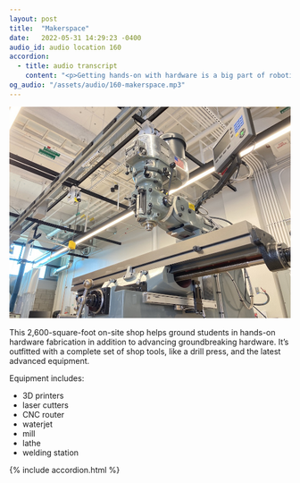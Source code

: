 ```yaml
---
layout: post
title:  "Makerspace"
date:   2022-05-31 14:29:23 -0400
audio_id: audio location 160
accordion: 
  - title: audio transcript
    content: "<p>Getting hands-on with hardware is a big part of robotics.</p><p>This 2,600-square-foot on-site shop helps ground students in fabricating hardware. It’s outfitted with a complete set of shop tools, like a drill press, and the latest advanced equipment that includes 3D printers, laser cutters, CNC router, waterjet, a mill, a lathe, and a welding station that makes on-site robot building and maintenance an easy task.</p><p>What’s a day like in the robotics makerspace? Let’s listen to technician Alyssa Emigh.</p><p>I am responsible for the everyday operations and maintenance of the makerspace. My day to day can be anything from fixing machines to helping students, working with faculty to help with their labs or just whatever this place needs from me that day.</p><p>My background is a bit unique, before I started at UMich, I was in the entertainment industry building puppets, costumes, animatronics and static figures for high end clients all on a global scale. That being said, I feel like I see a different potential in robotics. So puppetry is actually very near and dear to me and at its core it is one of the oldest forms of entertainment and storytelling in the world. Personally, I think robots are high tech puppets, objects able to portray life through movement, audio and interaction. In my experience, I have seen and in some cases helped build, major breakthroughs where robots imitate life in a way that people can connect to them in ways never thought possible before.</p><p>When we think of robots, we often associate them with medical, manufacturing, research or defense purposes. My hope is that the continuing advancements in robotics can meld in together with puppetry to create truly unique and intimate experiences for those who may be watching. An experience that mimics life and story in a way that leaves people curious, inspired and excited.</p><p>Working at the makerspace, I have the opportunity to help students grow and develop the tangible skill sets they need. While they do keep me on my toes, I find it fascinating and rewarding to work with people who want to grow and continue learning outside of their classroom. Something else I really like about this position is, I'm learning just as much from them as they are from me. These people are so smart, almost intimidatingly so and being a part of their journey is really cool to me.Overall, getting an opportunity to share what I know coming from such a weird background is simultaneously near overwhelming and humbling. Seeing that spark of inspiration and understanding is a great feeling and ultimately at the end of the day it lets me know that I did my job.</p>"
og_audio: "/assets/audio/160-makerspace.mp3"
---
```


<div class="audio-player">
   <!-- this is where the player will be injected -->
</div>

![A digital drill press](/assets/images/160-makerspace.jpg)

This 2,600-square-foot on-site shop helps ground students in hands-on hardware fabrication in addition to advancing groundbreaking hardware. It’s outfitted with a complete set of shop tools, like a drill press, and the latest advanced equipment.

Equipment includes:
* 3D printers
* laser cutters
* CNC router
* waterjet
* mill
* lathe
* welding station


{% include accordion.html %}


<script type="text/javascript">

 const player = new Shikwasa({
   container: () => document.querySelector('.audio-player'),
   audio: {
     title: 'Robot Makerspace',
     artist: 'location 160',
     cover: '/assets/images/160-makerspace.jpg',
     src: '/assets/audio/160-makerspace.mp3',
   },
   // fixed: {
   //   type: 'static',
   // }
 })

 </script>
